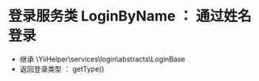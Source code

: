 # 登录服务类 LoginByName ： 通过姓名登录
- 继承 \YiiHelper\services\login\abstracts\LoginBase
- 返回登录类型 ： getType()
